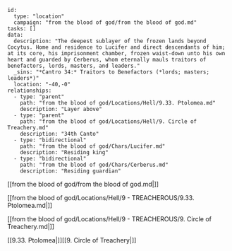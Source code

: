 
```RpgManager4
id: 
  type: "location"
  campaign: "from the blood of god/from the blood of god.md"
tasks: []
data: 
  description: "The deepest sublayer of the frozen lands beyond Cocytus. Home and residence to Lucifer and direct descendants of him; at its core, his imprisonment chamber, frozen waist-down unto his own heart and guarded by Cerberus, whom eternally mauls traitors of benefactors, lords, masters, and leaders."
  _sins: "*Cantro 34:* Traitors to Benefactors (*lords; masters; leaders*)"
  location: "-40,-0"
relationships: 
  - type: "parent"
    path: "from the blood of god/Locations/Hell/9.33. Ptolomea.md"
    description: "Layer above"
  - type: "parent"
    path: "from the blood of god/Locations/Hell/9. Circle of Treachery.md"
    description: "34th Canto"
  - type: "bidirectional"
    path: "from the blood of god/Chars/Lucifer.md"
    description: "Residing king"
  - type: "bidirectional"
    path: "from the blood of god/Chars/Cerberus.md"
    description: "Residing guardian"
```

[[from the blood of god/from the blood of god.md|]]


[[from the blood of god/Locations/Hell/9 - TREACHEROUS/9.33. Ptolomea.md|]]

[[from the blood of god/Locations/Hell/9 - TREACHEROUS/9. Circle of Treachery.md|]]


[[9.33. Ptolomea|]][[9. Circle of Treachery|]]